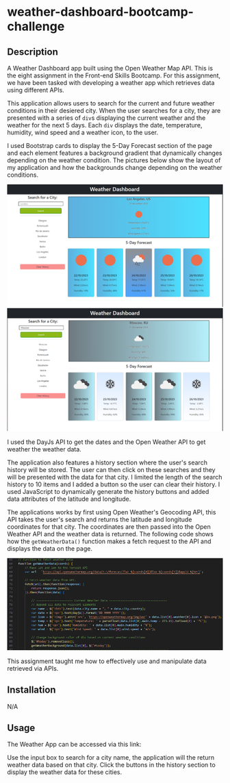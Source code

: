 # weather-dashboard-bootcamp-challenge

## Description

A Weather Dashboard app built using the Open Weather Map API. This is the eight assignment in the Front-end Skills Bootcamp. For this assignment, we have been tasked with developing a weather app which retrieves data using different APIs.

This application allows users to search for the current and future weather conditions in their desiered city. When the user searches for a city, they are presented with a series of `div`s displaying the current weather and the weather for the next 5 days. Each `div` displays the date, temperature, humidity, wind speed and a weather icon, to the user.

I used Bootstrap cards to display the 5-Day Forecast section of the page and each element features a background gradient that dynamically changes depending on the weather condition.
The pictures below show the layout of my application and how the backgrounds change depending on the weather conditions.

![LA-weather](assets/images/la-weather.png)
![Moscow-weather](assets/images/moscow-weather.png)

I used the DayJs API to get the dates and the Open Weather API to get weather the weather data.

The application also features a history section where the user's search history will be stored. The user can then click on these searches and they will be presented with the data for that city. I limited the length of the search history to 10 items and I added a button so the user can clear their history. I used JavaScript to dynamically generate the history buttons and added data attributes of the latitude and longitude.

The applications works by first using Open Weather's Geocoding API, this API takes the user's search and returns the latitude and longitude coordinates for that city. The coordinates are then passed into the Open Weather API and the weather data is returned.
The following code shows how the `getWeatherData()` function makes a fetch request to the API and displays the data on the page.

![weather-data](assets/images/weather-data.png)

This assignment taught me how to effectively use and manipulate data retrieved via APIs.

## Installation

N/A

## Usage

The Weather App can be accessed via this link:

Use the input box to search for a city name, the application will the return weather data based on that city. Click the buttons in the history section to display the weather data for these cities.